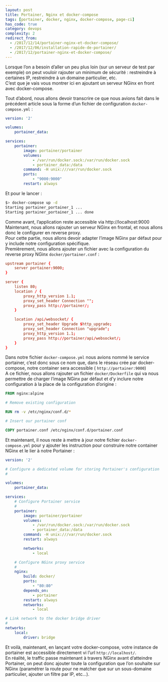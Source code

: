 ```yaml
---
layout: post
title: Portainer, Nginx et docker-compose
tags: [portainer, docker, nginx, docker-compose, page-ci]
has_code: true
category: devops
complexity: 2
redirect_from:
  - /2017/12/14/portainer-nginx-et-docker-compose/
  - /2017/12/06/installation-rapide-de-portainer/
  - /2017/12/portainer-nginx-et-docker-compose/
---
```

Lorsque l’on a besoin d’aller un peu plus loin (sur un serveur de test par exemple) on peut vouloir rajouter un minimum de sécurité : restreindre à certaines IP, restreindre à un domaine particulier, etc.  
C’est que je vais vous montrer ici en ajoutant un serveur NGinx en front avec docker-compose.  
  
Tout d’abord, nous allons devoir transcrire ce que nous avions fait dans le précédent article sous la forme d’un fichier de configuration `docker-compose.yml` :

```yaml
version: '2'

volumes:
	portainer_data:

services:
	portainer:
		image: portainer/portainer
		volumes:
			- /var/run/docker.sock:/var/run/docker.sock
			- portainer_data:/data
		command: -H unix:///var/run/docker.sock
		ports:
			- "9000:9000"
		restart: always
```

Et pour le lancer :

```bash
$> docker-compose up -d
Starting portainer_portainer_1 ...
Starting portainer_portainer_1 ... done
```

Comme avant, l’application reste accessible via http://localhost:9000  
Maintenant, nous allons rajouter un serveur NGinx en frontal, et nous allons donc le configurer en reverse proxy.  
Pour cette partie, nous allons devoir adapter l’image NGinx par défaut pour y include notre configuration spécifique.  
Premièrement, nous allons ajouter un fichier avec la configuration du reverse proxy NGinx `docker/portainer.conf` :

```conf
upstream portainer {
	server portainer:9000;
}

server {
	listen 80;
	location / {
		proxy_http_version 1.1;
		proxy_set_header Connection "";
		proxy_pass http://portainer/;
	}

	location /api/websocket/ {
		proxy_set_header Upgrade $http_upgrade;
		proxy_set_header Connection "upgrade";
		proxy_http_version 1.1;
		proxy_pass http://portainer/api/websocket/;
	}
}
```

Dans notre fichier `docker-compose.yml` nous avions nommé le service portainer, c’est donc sous ce nom que, dans le réseau crée par docker-compose, notre container sera accessible ( `http://portainer:9000`)  
A ce fichier, nous allons rajouter un fichier `docker/Dockerfile` qui va nous permettre de charger l’image NGinx par défaut et d’y inclure notre configuration à la place de la configuration d’origine :

```Dockerfile
FROM nginx:alpine

# Remove existing configuration

RUN rm -v /etc/nginx/conf.d/*

# Insert our portainer conf

COPY portainer.conf /etc/nginx/conf.d/portainer.conf
```

Et maintenant, il nous reste à mettre à jour notre fichier `docker-compose.yml` pour y ajouter les instruction pour construire notre container NGinx et le lier à notre Portainer :

```yaml
version: '2'

# Configure a dedicated volume for storing Portainer's configuration
#

volumes:
	portainer_data:

services:
	# Configure Portainer service
	#
	portainer:
		image: portainer/portainer
		volumes:
			- /var/run/docker.sock:/var/run/docker.sock
			- portainer_data:/data
		command: -H unix:///var/run/docker.sock
		restart: always

		networks:
			- local

	# Configure NGinx proxy service
	#
	nginx:
		build: docker/
		ports:
			- "80:80"
		depends_on:
			- portainer
		restart: always
		networks:
			- local

# Link network to the docker bridge driver
#
networks:
	local:
		driver: bridge
```

Et voilà, maintenant, en lançant votre docker-compose, votre instance de portainer est accessible directement vi l’url `http://localhost/`.  
En réalité, le traffic passe maintenant à travers NGinx avant d’atteindre Portainer, on peut donc ajouter toute la configuration que l’on souhaite sur NGinx (paramétrer la route pour ne matcher que sur un sous-domaine particulier, ajouter un filtre par IP, etc…).
